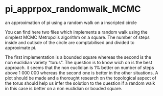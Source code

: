 # pi_apprpox_randomwalk_MCMC
an approximation of pi using a random walk on a inscripted circle

You can find here two files which implements a random walk using the simplest MCMC Metropolis algorithm on a square. 
The number of steps inside and outisde of the circle are comptabilised and divided to approximate pi.

The first implementation is a bounded square whereas the second is the non euclidian variety "torus". 
The question is to know wich on is the best approach. it seems that the non euclidian is 1% better
on number of steps above 1 000 000 whereas the second one is better in the other situations. 
A plot should be made and a thorought research on the topological aspect of the torus should help us infer the
solution to the question if a random walk in this case is better on a non euclidian or bouded square. 

